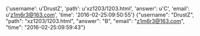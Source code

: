 {'username': u'DrustZ', 'path': u'xz1203/1203.html', 'answer': u'C', 'email': u'z1m6r3@163.com', 'time': '2016-02-25:09:50:55'}
{"username": "DrustZ", "path": "xz1203/1203.html", "answer": "B", "email": "z1m6r3@163.com", "time": "2016-02-25:09:59:43"}